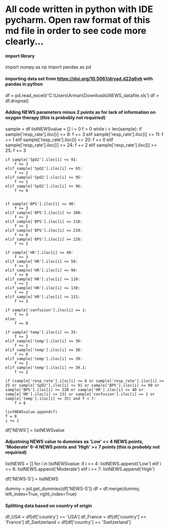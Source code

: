 # All code written in python with IDE pycharm. Open raw format of this md file in order to see code more clearly...

#### import library
import numpy as np
import pandas as pd

#### importing data set from https://doi.org/10.5061/dryad.d22q6vh with pandas in python
df = pd.read_excel(r'C:\Users\Arman\Downloads\NEWS_datafile.xls')
df = df.dropna()

#### Adding NEWS parameters minus 2 points as for lack of information on oxygen therapy (this is probobly not requiried)
sample = df
listNEWSvalue = []
i = 0
f = 0
while i < len(sample):
    if sample['resp_rate'].iloc[i] <= 8:
        f += 3
    elif sample['resp_rate'].iloc[i] <= 11:
        f += 1
    elif sample['resp_rate'].iloc[i] <= 20:
        f += 0
    elif sample['resp_rate'].iloc[i] <= 24:
        f += 2
    elif sample['resp_rate'].iloc[i] >= 25:
        f += 3

    if sample['SpO2'].iloc[i] <= 91:
        f += 3
    elif sample['SpO2'].iloc[i] <= 93:
        f += 2
    elif sample['SpO2'].iloc[i] <= 95:
        f += 1
    elif sample['SpO2'].iloc[i] >= 96:
        f += 0


    if sample['BPS'].iloc[i] <= 90:
        f += 3
    elif sample['BPS'].iloc[i] <= 100:
        f += 2
    elif sample['BPS'].iloc[i] <= 110:
        f += 1
    elif sample['BPS'].iloc[i] <= 219:
        f += 0
    elif sample['BPS'].iloc[i] >= 220:
        f += 3

    if sample['HR'].iloc[i] <= 40:
        f += 3
    elif sample['HR'].iloc[i] <= 50:
        f += 1
    elif sample['HR'].iloc[i] <= 90:
        f += 0
    elif sample['HR'].iloc[i] <= 110:
        f += 1
    elif sample['HR'].iloc[i] <= 130:
        f += 2
    elif sample['HR'].iloc[i] >= 131:
        f += 3

    if sample['confusion'].iloc[i] == 1:
        f += 3
    else:
        f += 0

    if sample['temp'].iloc[i] <= 35:
        f += 3
    elif sample['temp'].iloc[i] <= 36:
        f += 1
    elif sample['temp'].iloc[i] <= 38:
        f += 0
    elif sample['temp'].iloc[i] <= 39:
        f += 1
    elif sample['temp'].iloc[i] >= 39.1:
        f += 2

    if (sample['resp_rate'].iloc[i] <= 8 or sample['resp_rate'].iloc[i] >= 25 or sample['SpO2'].iloc[i] <= 91 or sample['BPS'].iloc[i] <= 90 or sample['BPS'].iloc[i] >= 220 or sample['HR'].iloc[i] <= 40 or sample['HR'].iloc[i] >= 131 or sample['confusion'].iloc[i] == 1 or sample['temp'].iloc[i] <= 35) and f < 7:
        f = 6

    listNEWSvalue.append(f)
    f = 0
    i += 1

df['NEWS'] = listNEWSvalue

#### Adjustning NEWS value to dummies as 'Low' <= 4 NEWS points, 'Moderate' 6-4 NEWS points and 'High' >= 7 points (this is probobly not requiried)
listNEWS = []
for i in listNEWSvalue:
    if i <= 4:
        listNEWS.append('Low')
    elif i <= 6:
        listNEWS.append('Moderate')
    elif i >= 7:
        listNEWS.append('High')

df['NEWS-S'] = listNEWS

dummy = pd.get_dummies(df['NEWS-S'])
df = df.merge(dummy, left_index=True, right_index=True)

#### Splitting data based on country of origin
df_USA = df[df['country'] == 'USA']
df_France = df[df['country'] == 'France']
df_Switzerland = df[df['country'] == 'Switzerland']

